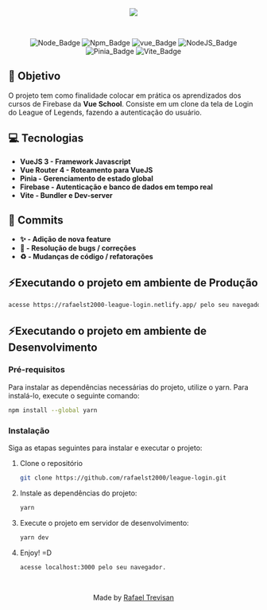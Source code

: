 <div align="center">

<img src="./src/assets/lol-auth-gif.gif"/>
  
&nbsp;

![Node_Badge][node_version_badge] ![Npm_Badge][yarn_version_badge] ![vue_Badge][vue_badge] ![NodeJS_Badge][server_firebase_badge] ![Pinia_Badge][pinia_badge] ![Vite_Badge][vite_badge]

</div>


## **:rocket: Objetivo**

O projeto tem como finalidade colocar em prática os aprendizados dos cursos de Firebase da **Vue School**. Consiste em um clone da tela de Login do League of Legends, fazendo a autenticação do usuário.

## **:computer: Tecnologias**

  - **VueJS 3 - Framework Javascript**
  - **Vue Router 4 - Roteamento para VueJS**
  - **Pinia - Gerenciamento de estado global**
  - **Firebase - Autenticação e banco de dados em tempo real**
  - **Vite - Bundler e Dev-server**

## **📩 Commits**

  - **✨ - Adição de nova feature**
  - **🐛 - Resolução de bugs / correções**
  - **♻️ - Mudanças de código / refatorações**

## **⚡Executando o projeto em ambiente de Produção**

   ```sh
   acesse https://rafaelst2000-league-login.netlify.app/ pelo seu navegador.
   ``` 

## **⚡Executando o projeto em ambiente de Desenvolvimento**

 

### Pré-requisitos

Para instalar as dependências necessárias do projeto, utilize o yarn. Para instalá-lo, execute o seguinte comando:

  ```sh
  npm install --global yarn
  ```

### Instalação

Siga as etapas seguintes para instalar e executar o projeto:

1. Clone o repositório

   ```sh
   git clone https://github.com/rafaelst2000/league-login.git
   ```
2. Instale as dependências do projeto:

   ```sh
   yarn
   ```
   
3. Execute o projeto em servidor de desenvolvimento:

   ```sh
   yarn dev
   ``` 
   
4. Enjoy! =D

   ```sh
   acesse localhost:3000 pelo seu navegador.
   ``` 
   <br>
 
 <div align="center">
  Made by <a href="https://www.linkedin.com/in/rafaelst2000/" target="_blank">Rafael Trevisan</a>
 </div>

<!-- Badges -->

[node_version_badge]: https://img.shields.io/badge/Node-12.20.0-green

[yarn_version_badge]: https://img.shields.io/badge/Yarn-1.22.17-red

[vue_badge]: https://img.shields.io/badge/Web-VueJS-green

[server_firebase_badge]: https://img.shields.io/badge/Server-Firebase-important

[pinia_badge]: https://img.shields.io/badge/Store-Pinia-yellow

[vite_badge]: https://img.shields.io/badge/Bundle-Vite-purple
